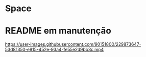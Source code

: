 # Space

# README em manutenção



https://user-images.githubusercontent.com/90151800/229873647-53d81350-e815-452e-93a4-fe55e2d9bb3c.mp4

